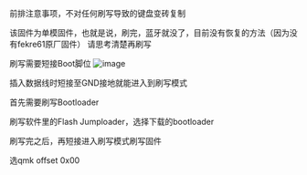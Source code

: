 前排注意事项，不对任何刷写导致的键盘变砖复制

该固件为单模固件，也就是说，刷完，蓝牙就没了，目前没有恢复的方法（因为没有fekre61原厂固件）
请思考清楚再刷写

刷写需要短接Boot脚位
![image](点位图.png)

插入数据线时短接至GND接地就能进入到刷写模式

首先需要刷写Bootloader

刷写软件里的Flash Jumploader，选择下载的bootloader

刷写完之后，再短接进入刷写模式刷写固件

选qmk offset 0x00

